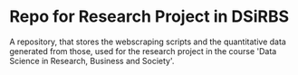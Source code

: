 # Repo for Research Project in DSiRBS

A repository, that stores the webscraping scripts and the quantitative data generated from those, used for the research project in the course 'Data Science in Research, Business and Society'.